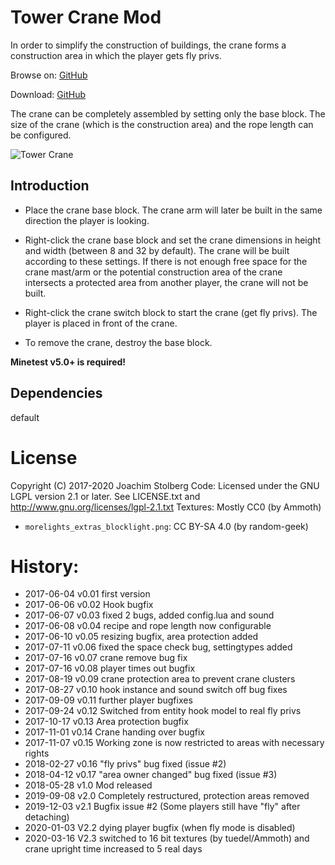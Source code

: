 # Tower Crane Mod
In order to simplify the construction of buildings, the crane forms a construction area in which the player gets fly privs.

Browse on: [GitHub](https://github.com/erstazi/towercrane)

Download: [GitHub](https://github.com/erstazi/towercrane/archive/master.zip)

The crane can be completely assembled by setting only the base block.
The size of the crane (which is the construction area) and the rope length can be configured.

![Tower Crane](https://github.com/erstazi/towercrane/blob/master/towercrane640.png)


## Introduction
* Place the crane base block.
  The crane arm will later be built in the same direction the player is looking.

* Right-click the crane base block and set the crane dimensions in height and width (between 8 and 32 by default).
  The crane will be built according to these settings.
  If there is not enough free space for the crane mast/arm or the potential construction area of the
  crane intersects a protected area from another player, the crane will not be built.

* Right-click the crane switch block to start the crane (get fly privs). The player is placed in front of the crane.

* To remove the crane, destroy the base block.

**Minetest v5.0+ is required!**

## Dependencies
default


# License
Copyright (C) 2017-2020 Joachim Stolberg
Code: Licensed under the GNU LGPL version 2.1 or later. See LICENSE.txt and http://www.gnu.org/licenses/lgpl-2.1.txt
Textures: Mostly CC0 (by Ammoth)

 * `morelights_extras_blocklight.png`: CC BY-SA 4.0 (by random-geek)

# History:
* 2017-06-04  v0.01  first version
* 2017-06-06  v0.02  Hook bugfix
* 2017-06-07  v0.03  fixed 2 bugs, added config.lua and sound
* 2017-06-08  v0.04  recipe and rope length now configurable
* 2017-06-10  v0.05  resizing bugfix, area protection added
* 2017-07-11  v0.06  fixed the space check bug, settingtypes added
* 2017-07-16  v0.07  crane remove bug fix
* 2017-07-16  v0.08  player times out bugfix
* 2017-08-19  v0.09  crane protection area to prevent crane clusters
* 2017-08-27  v0.10  hook instance and sound switch off bug fixes
* 2017-09-09  v0.11  further player bugfixes
* 2017-09-24  v0.12  Switched from entity hook model to real fly privs
* 2017-10-17  v0.13  Area protection bugfix
* 2017-11-01  v0.14  Crane handing over bugfix
* 2017-11-07  v0.15  Working zone is now restricted to areas with necessary rights
* 2018-02-27  v0.16  "fly privs" bug fixed (issue #2)
* 2018-04-12  v0.17  "area owner changed" bug fixed (issue #3)
* 2018-05-28  v1.0 Mod released
* 2019-09-08  v2.0 Completely restructured, protection areas removed
* 2019-12-03  v2.1 Bugfix issue #2 (Some players still have "fly" after detaching)
* 2020-01-03  V2.2 dying player bugfix (when fly mode is disabled)
* 2020-03-16  V2.3 switched to 16 bit textures (by tuedel/Ammoth) and crane upright time increased to 5 real days
